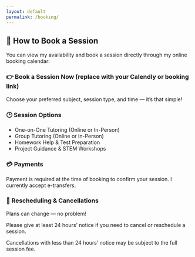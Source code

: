 ```yaml
---
layout: default
permalink: /booking/
---
```


## 📅 How to Book a Session
You can view my availability and book a session directly through my online booking calendar:

### 👉 Book a Session Now (replace with your Calendly or booking link)

Choose your preferred subject, session type, and time — it’s that simple!

### 🕒 Session Options
*  One-on-One Tutoring (Online or In-Person)
*  Group Tutoring (Online or In-Person)
*  Homework Help & Test Preparation
*  Project Guidance & STEM Workshops

### 💳 Payments
Payment is required at the time of booking to confirm your session. I currently accept e-transfers.

### 🔄 Rescheduling & Cancellations
Plans can change — no problem!

Please give at least 24 hours’ notice if you need to cancel or reschedule a session.

Cancellations with less than 24 hours’ notice may be subject to the full session fee.
